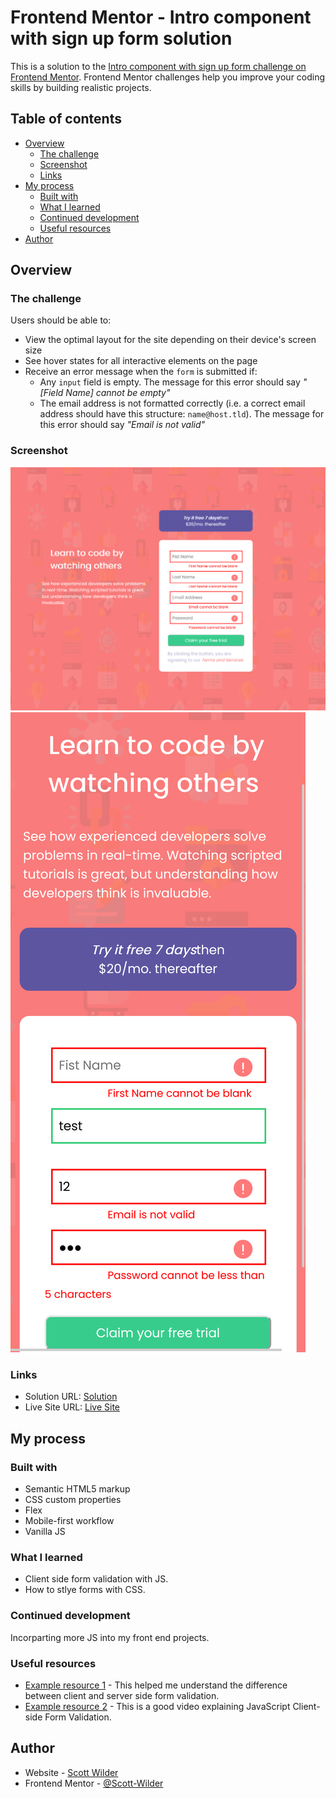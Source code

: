 # Frontend Mentor - Intro component with sign up form solution

This is a solution to the [Intro component with sign up form challenge on Frontend Mentor](https://www.frontendmentor.io/challenges/intro-component-with-signup-form-5cf91bd49edda32581d28fd1). Frontend Mentor challenges help you improve your coding skills by building realistic projects.

## Table of contents

- [Overview](#overview)
  - [The challenge](#the-challenge)
  - [Screenshot](#screenshot)
  - [Links](#links)
- [My process](#my-process)
  - [Built with](#built-with)
  - [What I learned](#what-i-learned)
  - [Continued development](#continued-development)
  - [Useful resources](#useful-resources)
- [Author](#author)

## Overview

### The challenge

Users should be able to:

- View the optimal layout for the site depending on their device's screen size
- See hover states for all interactive elements on the page
- Receive an error message when the `form` is submitted if:
  - Any `input` field is empty. The message for this error should say _"[Field Name] cannot be empty"_
  - The email address is not formatted correctly (i.e. a correct email address should have this structure: `name@host.tld`). The message for this error should say _"Email is not valid"_

### Screenshot

![Desktop View](./design/desktop-active.PNG)
![Mobile View](./design/mobile-active.png)


### Links

- Solution URL: [Solution](https://www.frontendmentor.io/solutions/form-validation-with-vanilla-js-WU4MrSchV)
- Live Site URL: [Live Site](https://scott-wilder.github.io/)

## My process

### Built with

- Semantic HTML5 markup
- CSS custom properties
- Flex
- Mobile-first workflow
- Vanilla JS

### What I learned

- Client side form validation with JS.
- How to stlye forms with CSS.

### Continued development

Incorparting more JS into my front end projects.

### Useful resources

- [Example resource 1](https://developer.mozilla.org/en-US/docs/Learn/Forms/Form_validation) - This helped me understand the difference between client and server side form validation.
- [Example resource 2](https://www.youtube.com/watch?v=rsd4FNGTRBw&t=1322s) - This is a good video explaining JavaScript Client-side Form Validation.

## Author

- Website - [Scott Wilder](http://www.scott-wilder.com/)
- Frontend Mentor - [@Scott-Wilder](https://www.frontendmentor.io/profile/Scott-Wilder)

